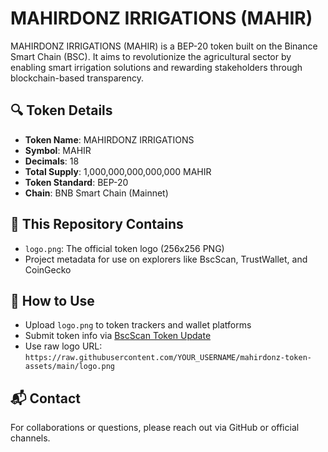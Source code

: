 # MAHIRDONZ IRRIGATIONS (MAHIR)

MAHIRDONZ IRRIGATIONS (MAHIR) is a BEP-20 token built on the Binance Smart Chain (BSC). It aims to revolutionize the agricultural sector by enabling smart irrigation solutions and rewarding stakeholders through blockchain-based transparency.

## 🔍 Token Details

- **Token Name**: MAHIRDONZ IRRIGATIONS
- **Symbol**: MAHIR
- **Decimals**: 18
- **Total Supply**: 1,000,000,000,000,000 MAHIR
- **Token Standard**: BEP-20
- **Chain**: BNB Smart Chain (Mainnet)

## 📁 This Repository Contains

- `logo.png`: The official token logo (256x256 PNG)
- Project metadata for use on explorers like BscScan, TrustWallet, and CoinGecko

## 📌 How to Use

- Upload `logo.png` to token trackers and wallet platforms
- Submit token info via [BscScan Token Update](https://bscscan.com/tokenupdate)
- Use raw logo URL:  
  `https://raw.githubusercontent.com/YOUR_USERNAME/mahirdonz-token-assets/main/logo.png`

## 📬 Contact

For collaborations or questions, please reach out via GitHub or official channels.
